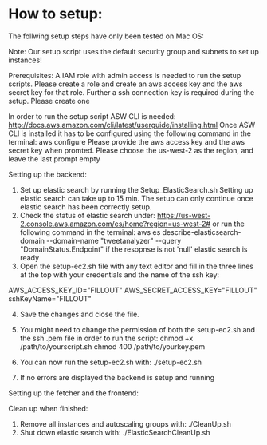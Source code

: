 # How to setup:

The follwing setup steps have only been tested on Mac OS:

Note: Our setup script uses the default security group and subnets to set up instances!

Prerequisites:
A IAM role with admin access is needed to run the setup scripts. Please create a role and create an aws access key and the aws secret key for that role.
Further a ssh connection key is required during the setup. Please create one

In order to run the setup script ASW CLI is needed: http://docs.aws.amazon.com/cli/latest/userguide/installing.html
Once ASW CLI is installed it has to be configured using the following command in the terminal: aws configure
Please provide the aws access key and the aws secret key when promted. Please choose the us-west-2 as the region, and leave the last prompt empty

Setting up the backend:
1. 	Set up elastic search by running the Setup_ElasticSearch.sh
	Setting up elastic search can take up to 15 min. The setup can only continue once elastic search has been correctly setup.
2. 	Check the status of elastic search under: https://us-west-2.console.aws.amazon.com/es/home?region=us-west-2# or run the following command in the terminal: 
aws es describe-elasticsearch-domain --domain-name "tweetanalyzer" --query "DomainStatus.Endpoint"
if the resopnse is not 'null' elastic search is ready
3. Open the setup-ec2.sh file with any text editor and fill in the three lines at the top with your credentials and the name of the ssh key:

AWS_ACCESS_KEY_ID="FILLOUT"
AWS_SECRET_ACCESS_KEY="FILLOUT"
sshKeyName="FILLOUT"

4. Save the changes and close the file.
5. You might need to change the permission of both the setup-ec2.sh and the ssh .pem file in order to run the script:
chmod +x /path/to/yourscript.sh
chmod 400 /path/to/yourkey.pem

6. You can now run the setup-ec2.sh with: ./setup-ec2.sh
7. If no errors are displayed the backend is setup and running

Setting up the fetcher and the frontend:




Clean up when finished:
1. Remove all instances and autoscaling groups with: ./CleanUp.sh
2. Shut down elastic search with: ./ElasticSearchCleanUp.sh
